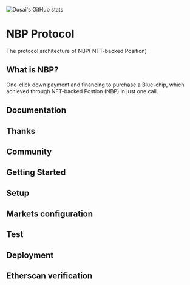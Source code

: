 
![Dusai's GitHub stats](https://github-readme-stats.vercel.app/api?username=npics&show_icons=true&theme=radical)

# NBP Protocol
The protocol architecture of NBP( NFT-backed Position)

## What is NBP?
One-click down payment and financing to purchase a Blue-chip, which achieved through NFT-backed Postion (NBP) in just one call.


## Documentation



## Thanks



## Community



## Getting Started


## Setup


## Markets configuration


## Test


## Deployment



## Etherscan verification


